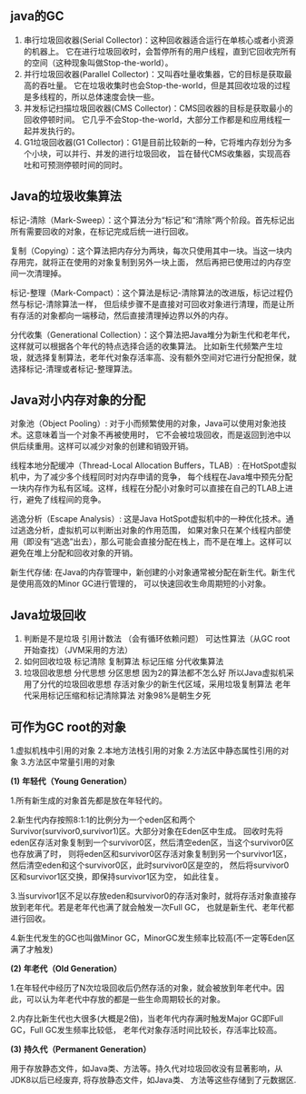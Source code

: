 ## java的GC
1. 串行垃圾回收器(Serial Collector)：这种回收器适合运行在单核心或者小资源的机器上。
它在进行垃圾回收时，会暂停所有的用户线程，直到它回收完所有的空间（这种现象叫做Stop-the-world）。
2. 并行垃圾回收器(Parallel Collector)：又叫吞吐量收集器，它的目标是获取最高的吞吐量。
它在垃圾收集时也会Stop-the-world，但是其回收垃圾的过程是多线程的，所以总体速度会快一些。
3. 并发标记扫描垃圾回收器(CMS Collector)：CMS回收器的目标是获取最小的回收停顿时间。
它几乎不会Stop-the-world，大部分工作都是和应用线程一起并发执行的。
4. G1垃圾回收器(G1 Collector)：G1是目前比较新的一种，它将堆内存划分为多个小块，可以并行、并发的进行垃圾回收，
旨在替代CMS收集器，实现高吞吐和可预测停顿时间的同时。

## Java的垃圾收集算法
标记-清除（Mark-Sweep）：这个算法分为“标记”和“清除”两个阶段。首先标记出所有需要回收的对象，在标记完成后统一进行回收。

复制（Copying）：这个算法把内存分为两块，每次只使用其中一块。当这一块内存用完，就将正在使用的对象复制到另外一块上面，
然后再把已使用过的内存空间一次清理掉。

标记-整理（Mark-Compact）：这个算法是标记-清除算法的改进版，标记过程仍然与标记-清除算法一样，
但后续步骤不是直接对可回收对象进行清理，而是让所有存活的对象都向一端移动，然后直接清理掉边界以外的内存。

分代收集（Generational Collection）：这个算法把Java堆分为新生代和老年代，这样就可以根据各个年代的特点选择合适的收集算法。
比如新生代频繁产生垃圾，就选择复制算法，老年代对象存活率高、没有额外空间对它进行分配担保，就选择标记-清理或者标记-整理算法。

## Java对小内存对象的分配
对象池（Object Pooling）: 对于小而频繁使用的对象，Java可以使用对象池技术。这意味着当一个对象不再被使用时，
它不会被垃圾回收，而是返回到池中以供后续重用。这样可以减少对象的创建和销毁开销。

线程本地分配缓冲（Thread-Local Allocation Buffers，TLAB）: 在HotSpot虚拟机中，为了减少多个线程同时对内存申请的竞争，
每个线程在Java堆中预先分配一块内存作为私有区域。这样，线程在分配小对象时可以直接在自己的TLAB上进行，避免了线程间的竞争。

逃逸分析（Escape Analysis）: 这是Java HotSpot虚拟机中的一种优化技术。通过逃逸分析，虚拟机可以判断出对象的作用范围，
如果对象只在某个线程内部使用（即没有“逃逸”出去），那么可能会直接分配在栈上，而不是在堆上。这样可以避免在堆上分配和回收对象的开销。

新生代存储: 在Java的内存管理中，新创建的小对象通常被分配在新生代。新生代是使用高效的Minor GC进行管理的，
可以快速回收生命周期短的小对象。

## Java垃圾回收
1. 判断是不是垃圾
引用计数法 （会有循环依赖问题）   可达性算法（从GC root开始查找）（JVM采用的方法）
2. 如何回收垃圾
标记清除  复制算法  标记压缩  分代收集算法
3. 垃圾回收思想
分代思想  分区思想
因为2的算法都不怎么好  所以Java虚拟机采用了分代的垃圾回收思想
存活对象少的新生代区域，采用垃圾复制算法    老年代采用标记压缩和标记清除算法
对象98%是朝生夕死


## 可作为GC root的对象
1.虚拟机栈中引用的对象
2.本地方法栈引用的对象
2.方法区中静态属性引用的对象
3.方法区中常量引用的对象

**(1)** **年轻代（Young Generation）**

1.所有新生成的对象首先都是放在年轻代的。

2.新生代内存按照8:1:1的比例分为一个eden区和两个Survivor(survivor0,survivor1)区。大部分对象在Eden区中生成。
回收时先将eden区存活对象复制到一个survivor0区，然后清空eden区，当这个survivor0区也存放满了时，
则将eden区和survivor0区存活对象复制到另一个survivor1区，然后清空eden和这个survivor0区，此时survivor0区是空的，
然后将survivor0区和survivor1区交换，即保持survivor1区为空， 如此往复。

3.当survivor1区不足以存放eden和survivor0的存活对象时，就将存活对象直接存放到老年代。若是老年代也满了就会触发一次Full GC，
也就是新生代、老年代都进行回收。

4.新生代发生的GC也叫做Minor GC，MinorGC发生频率比较高(不一定等Eden区满了才触发)

**(2)** **年老代（Old Generation）**

1.在年轻代中经历了N次垃圾回收后仍然存活的对象，就会被放到年老代中。因此，可以认为年老代中存放的都是一些生命周期较长的对象。

2.内存比新生代也大很多(大概是2倍)，当老年代内存满时触发Major GC即Full GC，Full GC发生频率比较低，
老年代对象存活时间比较长，存活率比较高。

**(3)** **持久代（Permanent Generation）**

用于存放静态文件，如Java类、方法等。持久代对垃圾回收没有显著影响，从JDK8以后已经废弃, 将存放静态文件，如Java类、
方法等这些存储到了元数据区.